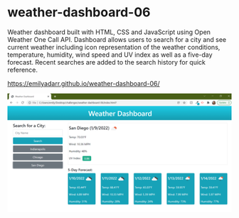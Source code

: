 # weather-dashboard-06

Weather dashboard built with HTML, CSS and JavaScript using Open Weather One Call API. Dashboard allows users to search for a city and see current weather including icon representation of the weather conditions, temperature, humidity, wind speed and UV index as well as a five-day forecast. Recent searches are added to the search history for quick reference. 

https://emilyadarr.github.io/weather-dashboard-06/

![image](https://github.com/emilyadarr/weather-dashboard-06/blob/aa2109750269e9cb2c72bddbbbdb2afecb3509b8/assets/images/weather-dashboard-screenshot.png)
